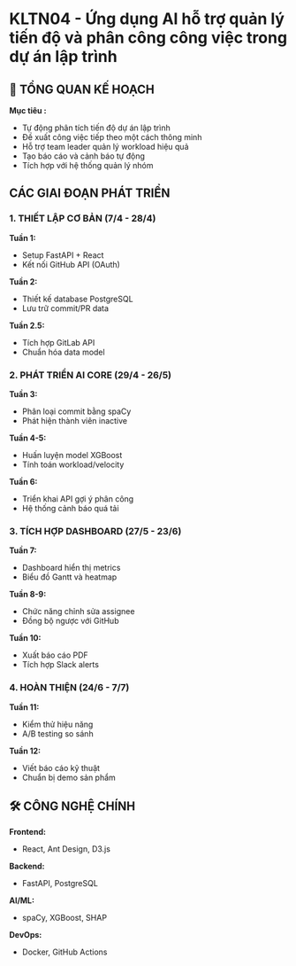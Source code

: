 # KLTN04 - Ứng dụng AI hỗ trợ quản lý tiến độ và phân công công việc trong dự án lập trình

## 📅 TỔNG QUAN KẾ HOẠCH
**Mục tiêu :**
- Tự động phân tích tiến độ dự án lập trình
- Đề xuất công việc tiếp theo một cách thông minh
- Hỗ trợ team leader quản lý workload hiệu quả
- Tạo báo cáo và cảnh báo tự động
- Tích hợp với hệ thống quản lý nhóm


##  CÁC GIAI ĐOẠN PHÁT TRIỂN

### 1. THIẾT LẬP CƠ BẢN (7/4 - 28/4)
**Tuần 1:**
- Setup FastAPI + React
- Kết nối GitHub API (OAuth)

**Tuần 2:**
- Thiết kế database PostgreSQL
- Lưu trữ commit/PR data

**Tuần 2.5:**
- Tích hợp GitLab API
- Chuẩn hóa data model

### 2. PHÁT TRIỂN AI CORE (29/4 - 26/5)
**Tuần 3:**
- Phân loại commit bằng spaCy
- Phát hiện thành viên inactive

**Tuần 4-5:**
- Huấn luyện model XGBoost
- Tính toán workload/velocity

**Tuần 6:**
- Triển khai API gợi ý phân công
- Hệ thống cảnh báo quá tải

### 3. TÍCH HỢP DASHBOARD (27/5 - 23/6)
**Tuần 7:**
- Dashboard hiển thị metrics
- Biểu đồ Gantt và heatmap

**Tuần 8-9:**
- Chức năng chỉnh sửa assignee
- Đồng bộ ngược với GitHub

**Tuần 10:**
- Xuất báo cáo PDF
- Tích hợp Slack alerts

### 4. HOÀN THIỆN (24/6 - 7/7)
**Tuần 11:**
- Kiểm thử hiệu năng
- A/B testing so sánh

**Tuần 12:**
- Viết báo cáo kỹ thuật
- Chuẩn bị demo sản phẩm

## 🛠 CÔNG NGHỆ CHÍNH
**Frontend:**
- React, Ant Design, D3.js

**Backend:**
- FastAPI, PostgreSQL

**AI/ML:**
- spaCy, XGBoost, SHAP

**DevOps:**
- Docker, GitHub Actions
  
